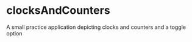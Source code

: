 # clocksAndCounters
A small practice application depicting clocks and counters and a toggle option 
